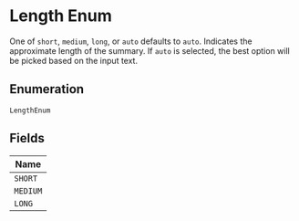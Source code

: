 
# Length Enum

One of `short`, `medium`, `long`, or `auto` defaults to `auto`. Indicates the approximate length of the summary. If `auto` is selected, the best option will be picked based on the input text.

## Enumeration

`LengthEnum`

## Fields

| Name |
|  --- |
| `SHORT` |
| `MEDIUM` |
| `LONG` |

